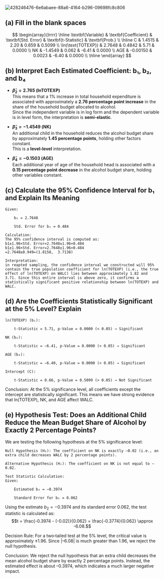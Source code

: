 ![428246476-6e6abaee-88a6-4164-b296-09698fc8c806](https://github.com/user-attachments/assets/057c130b-b6f4-4c6c-9aff-225606b94fe2)


## (a) Fill in the blank spaces
$$
\begin{array}{lrrrr}
\hline
\textbf{Variable} & \textbf{Coefficient} & \textbf{Std. Error} & \textbf{t-Statistic} & \textbf{Prob.} \\
\hline
C & 1.4515 & 2.20 & 0.659 & 0.5099 \\
\ln(\text{TOTEXP}) & 2.7648 & 0.4842 & 5.71 & 0.0000 \\
NK & -1.4549 & 0.062 & -6.41 & 0.0000 \\
AGE & -0.00150 & 0.0023 & -6.40 & 0.0000 \\
\hline
\end{array}
$$

## (b) Interpret Each Estimated Coefficient: b₁, b₂, and b₄

  - **$\hat{\beta}_2 = 2.765$ (lnTOTEXP)**  
  This means that a 1% increase in total household expenditure is associated with approximately a **2.76 percentage point increase** in the share of the household budget allocated to alcohol.  
  Since the independent variable is in log form and the dependent variable is in level form, the interpretation is **semi-elastic**.

- **$\hat{\beta}_3 = -1.4549$ (NK)**  
  An additional child in the household reduces the alcohol budget share by approximately **1.45 percentage points**, holding other factors constant.  
  This is a **level-level** interpretation.

- **$\hat{\beta}_4 = -0.1503$ (AGE)**  
  Each additional year of age of the household head is associated with a **0.15 percentage point decrease** in the alcohol budget share, holding other variables constant.


## (c) Calculate the 95% Confidence Interval for b₁ and Explain Its Meaning

    Given:

        b₁ = 2.7648

        Std. Error for b₁ = 0.484

    Calculation:
    The 95% confidence interval is computed as:
    b1±1.96×Std. Error=2.7648±1.96×0.484
    b1​±1.96×Std. Error=2.7648±1.96×0.484
    =2.7648±0.949=(1.8158,  3.7138)

    Interpretation:
    in reapted sampling, the confidence interval we constructed will 95% contain the true population coefficient for ln(TOTEXP) (i.e., the true effect of ln(TOTEXP) on WALC) lies between approximately 1.82 and 3.71. Since this entire interval is above zero, it confirms a statistically significant positive relationship between ln(TOTEXP) and WALC.

## (d) Are the Coefficients Statistically Significant at the 5% Level? Explain

    ln(TOTEXP) (b₁):

        t‑Statistic = 5.71, p‑Value = 0.0000 (< 0.05) → Significant

    NK (b₂):

        t‑Statistic = –6.41, p‑Value = 0.0000 (< 0.05) → Significant

    AGE (b₄):

        t‑Statistic = –6.40, p‑Value = 0.0000 (< 0.05) → Significant

    Intercept (C):

        t‑Statistic = 0.66, p‑Value = 0.5099 (> 0.05) → Not Significant

Conclusion: At the 5% significance level, all coefficients except the intercept are statistically significant. This means we have strong evidence that ln(TOTEXP), NK, and AGE affect WALC.

## (e) Hypothesis Test: Does an Additional Child Reduce the Mean Budget Share of Alcohol by Exactly 2 Percentage Points?

We are testing the following hypothesis at the 5% significance level:

    Null Hypothesis (H₀): The coefficient on NK is exactly –0.02 (i.e., an extra child decreases WALC by 2 percentage points).

    Alternative Hypothesis (H₁): The coefficient on NK is not equal to –0.02.

    Test Statistic Calculation:
    Given:

        Estimated b₂ = –0.3974

        Standard Error for b₂ = 0.062
        
Using the estimate $b_2 = -0.3974$ and its standard error $0.062$, the test statistic is calculated as:
$$t = \frac{-0.3974 - (-0.02)}{0.062} = \frac{-0.3774}{0.062} \approx -6.08.$$

Decision Rule:
For a two‑tailed test at the 5% level, the critical value is approximately ±1.96. Since |–6.08| is much greater than 1.96, we reject the null hypothesis.

Conclusion:
We reject the null hypothesis that an extra child decreases the mean alcohol budget share by exactly 2 percentage points. Instead, the estimated effect is about –0.3974, which indicates a much larger negative impact.
